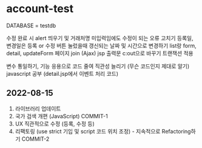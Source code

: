 # account-test

DATABASE = testdb

수정 완료 시 alert 띄우기 및 거래처명 미입력임에도 수정이 되는 오류 고치기
등록일, 변경일은 등록 or 수정 버튼 눌렀을때 갱신되는 날짜 및 시간으로 변경하기
list랑 form, detail, updateForm 페이지 join (Ajax)
jsp 출력문 c:out으로 바꾸기
트랜잭션 적용

변수 통일하기, 기능 응용으로 코드 줄여 직관성 늘리기 (무슨 코드인지 제대로 알기)
javascript 공부 (detail.jsp에서 이벤트 처리 코드)

## 2022-08-15

1. 라이브러리 업데이트
2. 국가 검색 개편 (JavaScript)
COMMIT-1
3. UX 직관적으로 수정 (등록, 수정 등)
4. 리팩토링 (use strict 기입 및 script 코드 위치 조정) - 지속적으로 Refactoring하기
COMMIT-2
